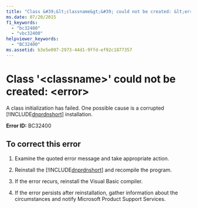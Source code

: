 ```yaml
---
title: "Class &#39;&lt;classname&gt;&#39; could not be created: &lt;error&gt;"
ms.date: 07/20/2015
f1_keywords: 
  - "bc32400"
  - "vbc32400"
helpviewer_keywords: 
  - "BC32400"
ms.assetid: b3e5e097-2973-44d1-9ffd-ef92c1877357
---
```

# Class &#39;&lt;classname&gt;&#39; could not be created: &lt;error&gt;
A class initialization has failed. One possible cause is a corrupted [!INCLUDE[dnprdnshort](~/includes/dnprdnshort-md.md)] installation.  
  
 **Error ID:** BC32400  
  
## To correct this error  
  
1. Examine the quoted error message and take appropriate action.  
  
2. Reinstall the [!INCLUDE[dnprdnshort](~/includes/dnprdnshort-md.md)] and recompile the program.  
  
3. If the error recurs, reinstall the Visual Basic compiler.  
  
4. If the error persists after reinstallation, gather information about the circumstances and notify Microsoft Product Support Services.  
  

